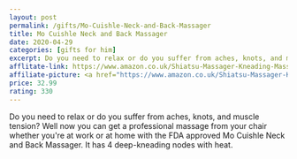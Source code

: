 ```yaml
---
layout: post
permalink: /gifts/Mo-Cuishle-Neck-and-Back-Massager
title: Mo Cuishle Neck and Back Massager
date: 2020-04-29
categories: [gifts for him]
excerpt: Do you need to relax or do you suffer from aches, knots, and muscle tension? Well now you can get a professional massage from your chair whether you're at work or at home with the FDA approved Mo Cuishle Neck and Back Massager. It has 4 deep-kneading nodes with heat.
afflitate-link: https://www.amazon.co.uk/Shiatsu-Massager-Kneading-Massage-Shoulder/dp/B07RDNM9SJ/ref=as_li_ss_tl?dchild=1&keywords=gifts+for+him&qid=1587738184&sr=8-5&linkCode=ll1&tag=jeleero-21&linkId=7727bb2ce27a902a458884e2a39f48c8
affiliate-picture: <a href="https://www.amazon.co.uk/Shiatsu-Massager-Kneading-Massage-Shoulder/dp/B07RDNM9SJ/ref=as_li_ss_il?dchild=1&keywords=gifts+for+him&qid=1587738184&sr=8-5&linkCode=li3&tag=jeleero-21&linkId=8d3896a9d705b13e298d4b3fc277c3d9" target="_blank"><img border="0" src="//ws-eu.amazon-adsystem.com/widgets/q?_encoding=UTF8&ASIN=B07RDNM9SJ&Format=_SL250_&ID=AsinImage&MarketPlace=GB&ServiceVersion=20070822&WS=1&tag=jeleero-21" ></a><img src="https://ir-uk.amazon-adsystem.com/e/ir?t=jeleero-21&l=li3&o=2&a=B07RDNM9SJ" width="1" height="1" border="0" alt="" style="border:none !important; margin:0px !important;" />
price: 32.99
rating: 330
---
```

Do you need to relax or do you suffer from aches, knots, and muscle tension? Well now you can get a professional massage from your chair whether you're at work or at home with the FDA approved Mo Cuishle Neck and Back Massager. It has 4 deep-kneading nodes with heat.

